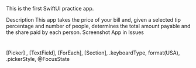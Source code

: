 This is the first SwiftUI practice app.

Description This app takes the price of your bill and, given a selected tip percentage and number of people, determines the total amount payable and the share paid by each person.
Screenshot App in Issues

#
[Picker] , [TextField], [ForEach], [Section], .keyboardType, format(USA), .pickerStyle, @FocusState
